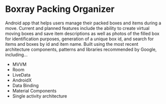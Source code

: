 # Boxray Packing Organizer

Android app that helps users manage their packed boxes and items during a move. Current and planned features include the ability to create virtual moving boxes and save item descriptions as well as photos of the filled box for identification purposes, generation of a unique box id, and search for items and boxes by id and item name. Built using the most recent architecture components, patterns and libraries recommended by Google, including...

- MVVM
- Room
- LiveData
- AndroidX
- Data Binding
- Material Components
- Single activity architecture
